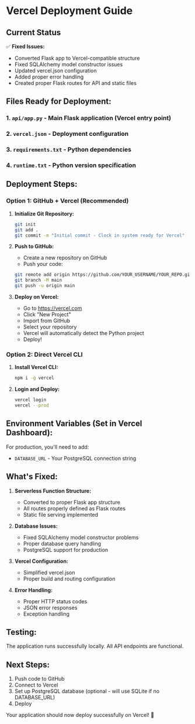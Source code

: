 # Vercel Deployment Guide

## Current Status
✅ **Fixed Issues:**
- Converted Flask app to Vercel-compatible structure
- Fixed SQLAlchemy model constructor issues
- Updated vercel.json configuration
- Added proper error handling
- Created proper Flask routes for API and static files

## Files Ready for Deployment:

### 1. `api/app.py` - Main Flask application (Vercel entry point)
### 2. `vercel.json` - Deployment configuration
### 3. `requirements.txt` - Python dependencies
### 4. `runtime.txt` - Python version specification

## Deployment Steps:

### Option 1: GitHub + Vercel (Recommended)

1. **Initialize Git Repository:**
   ```bash
   git init
   git add .
   git commit -m "Initial commit - Clock in system ready for Vercel"
   ```

2. **Push to GitHub:**
   - Create a new repository on GitHub
   - Push your code:
   ```bash
   git remote add origin https://github.com/YOUR_USERNAME/YOUR_REPO.git
   git branch -M main
   git push -u origin main
   ```

3. **Deploy on Vercel:**
   - Go to https://vercel.com
   - Click "New Project"
   - Import from GitHub
   - Select your repository
   - Vercel will automatically detect the Python project
   - Deploy!

### Option 2: Direct Vercel CLI

1. **Install Vercel CLI:**
   ```bash
   npm i -g vercel
   ```

2. **Login and Deploy:**
   ```bash
   vercel login
   vercel --prod
   ```

## Environment Variables (Set in Vercel Dashboard):

For production, you'll need to add:
- `DATABASE_URL` - Your PostgreSQL connection string

## What's Fixed:

1. **Serverless Function Structure:** 
   - Converted to proper Flask app structure
   - All routes properly defined as Flask routes
   - Static file serving implemented

2. **Database Issues:**
   - Fixed SQLAlchemy model constructor problems
   - Proper database query handling
   - PostgreSQL support for production

3. **Vercel Configuration:**
   - Simplified vercel.json
   - Proper build and routing configuration

4. **Error Handling:**
   - Proper HTTP status codes
   - JSON error responses
   - Exception handling

## Testing:
The application runs successfully locally. All API endpoints are functional.

## Next Steps:
1. Push code to GitHub
2. Connect to Vercel
3. Set up PostgreSQL database (optional - will use SQLite if no DATABASE_URL)
4. Deploy

Your application should now deploy successfully on Vercel! 🚀